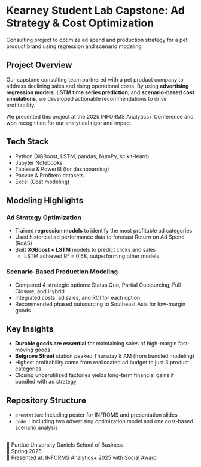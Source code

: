 # Kearney Student Lab Capstone: Ad Strategy & Cost Optimization
Consulting project to optimize ad spend and production strategy for a pet product brand using regression and scenario modeling

## Project Overview

Our capstone consulting team partnered with a pet product company to address declining sales and rising operational costs. By using **advertising regression models**, **LSTM time series prediction**, and **scenario-based cost simulations**, we developed actionable recommendations to drive profitability.

We presented this project at the 2025 INFORMS Analytics+ Conference and won recognition for our analytical rigor and impact.

## Tech Stack
- Python (XGBoost, LSTM, pandas, NumPy, scikit-learn)
- Jupyter Notebooks
- Tableau & PowerBI (for dashboarding)
- Pacvue & Profitero datasets
- Excel (Cost modeling)


## Modeling Highlights

### Ad Strategy Optimization
- Trained **regression models** to identify the most profitable ad categories
- Used historical ad performance data to forecast Return on Ad Spend (RoAS)
- Built **XGBoost + LSTM** models to predict clicks and sales
  - LSTM achieved R² = 0.68, outperforming other models

### Scenario-Based Production Modeling
- Compared 4 strategic options: Status Quo, Partial Outsourcing, Full Closure, and Hybrid
- Integrated costs, ad sales, and ROI for each option
- Recommended phased outsourcing to Southeast Asia for low-margin goods


## Key Insights
-  **Durable goods are essential** for maintaining sales of high-margin fast-moving goods
-  **Belgrove Street** station peaked Thursday 8 AM (from bundled modeling)
- Highest profitability came from reallocated ad budget to just 3 product categories
- Closing underutilized factories yields long-term financial gains if bundled with ad strategy


## Repository Structure
- `prentation`: Including poster for INFROMS and presentation slides
- `code `: Including two advertising optimization model and one cost-based scenario analysis

---

📍 Purdue University Daniels School of Business  
📅 Spring 2025  
🎤 Presented at: INFORMS Analytics+ 2025 with Social Award


